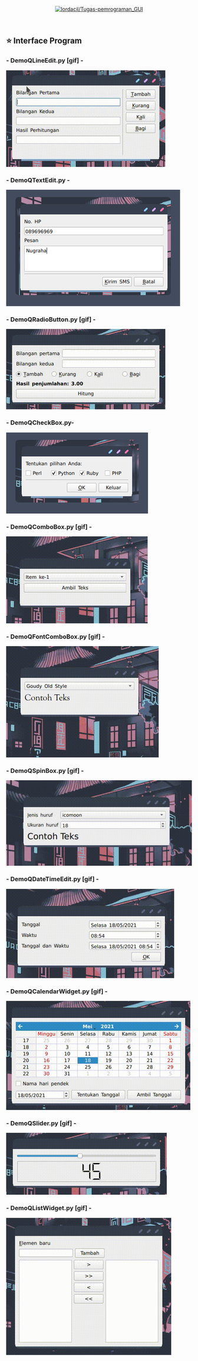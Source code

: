 <p align="center">
  <a name="top" href="#octocat-hi-there-thanks-for-visiting-">
     <img alt="lordacil/Tugas-pemrograman_GUI" height="60%" width="100%" src="https://i.ibb.co/X3mL8mn/modul5.png"/>
  </a>
  <br><br><br>
</p>

## :star: Interface Program
### - DemoQLineEdit.py [gif] - 

![](images/gif_QLineEdit.gif)

### - DemoQTextEdit.py -

![](images/img_QTextEdit.png)

### - DemoQRadioButton.py [gif] -

![](images/gif_QRadioButton.gif)

### - DemoQCheckBox.py- 

![](images/img_QCheckBox.png)

### - DemoQComboBox.py [gif] -

![](images/gif_QComboBox.gif)

### - DemoQFontComboBox.py [gif] -

![](images/gif_QFontComboBox.gif)

### - DemoQSpinBox.py [gif] -

![](images/gif_QSpinBox.gif)

### - DemoQDateTimeEdit.py [gif] -

![](images/gif_QTimeEdit.gif)

### - DemoQCalendarWidget.py [gif] -

![](images/gif_QCalendarWidget.gif)

### - DemoQSlider.py [gif] -

![](images/gif_QSlider.gif)

### - DemoQListWidget.py [gif] -

![](images/gif_QListWidget.gif)
